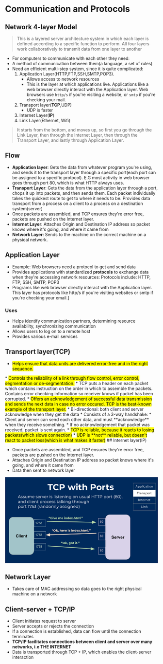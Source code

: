 # Communication and Protocols

## Network 4-layer Model

>   This is a layered server architecture system in which each layer is defined according
    to a specific function to perform. All four layers work collaboratively to transmit data
    from one layer to another

* For computers to communicate with each other they need:
* A method of communication between them(a language, a set of rules)
* Need an efficient multi-step system, since it is quite complicated:
    1. Application Layer(HTTP,FTP,SSH,SMTP,POP3).
        *   Allows access to network resources 
        *   This is the layer at which applications live. Applications like a web browser
            directly interact with the Application layer. Web browsers use `http/s` if you're visiting a website, or `smtp` if you're checking your mail.
    3. Transport layer(**TCP**,UDP)
       * UDP is faster
    4. Internet Layer(**IP**)
    5. Link Layer(Ethernet, Wifi)

> It starts from the bottom, and moves up, so first you go through the Link Layer, then through the Internet Layer, then through the Transport Layer, and lastly through Application Layer.

## Flow

*   **Application layer**: Gets the data from whatever program you're using, and sends it to the transport layer through a specific port(each port can be assigned to a specific protocol). E.G most activity in web
    browser goes through port 80, which is what HTTP always uses.
*   **Transport Layer**: Gets the data from the application layer through a port, chops it up into packets, and
    then sends them. Each packet individually takes the quickest route to get to where it needs to be. Provides data transport from a process on a client to a process on a destination system(server)
*   Once packets are assembled, and TCP ensures they're error free, packets are pushed on the Internet layer.
*   **Internet Layer**: Attaches Origin and Destination IP address so packet knows where it's going, and where it came from
*   **Network Layer**: Sends to the machine on the correct machine on a physical network.

## Application Layer

*   Example: Web browsers need a protocol to get and send data
*   Provides applications with standardized **protocols** to exchange data when they're accessing
network resources: Protocols include: HTTP, FTP, SSH, SMTP, POP3
*   Programs like web browser directly interact with the Application layer. This layer has
    protocols like http/s if you're visiting websites or smtp if you're checking your email.]
### Uses

*   Helps identify communication partners, determining resource availability, synchronizing communication
*   Allows users to log on to a remote host
*   Provides various e-mail services

## Transport layer(TCP)


*   <mark>Helps ensure that data units are delivered error-free and in the right sequence.
</mark>
*   <mark>Controls the reliability of a link through flow control, error control, segmentation or de-segmentation.</mark>
*   TCP puts a header on each packet which contains instruction on the order in which to assemble
the packets. Contains error checking information so receiver knows if packet has been corrupted.
*   <mark>Offers an acknowledgement of successful data transmission and sends the next data in case no error occured. TCP is the best-known example of the transport layer.</mark>
*   Bi-directional: both client and server acknowledge when they get the data
*   Consists of a 3-way handshake:
    *   Client and server can send each other data, and must **acknowledge** when they receive
        something.
    *   If no acknowledgement that packet was received, packet is sent again.
    *   <mark>TCP is reliable, because it reacts to losing packets(which slows connection)</mark>
    *   <mark>UDP is **not** reliable, but doesn't react to packet loss(which is what makes it faster)</mark>
## Internet layer(IP)

*   Once packets are assembled, and TCP ensures they're error free, packets are pushed on the Internet layer.
*   Attaches Origin and Destination IP address so packet knows where it's going, and where it came from
*   Data then sent to network layer

![tcp with ports](tcp_with_ports.png)
## Network Layer

*   Takes care of MAC addressing so data goes to the right physical machine on a network

## Client-server + TCP/IP

* Client initiates request to server
* Server accepts or rejects the connection
* If a connection is established, data can flow until the connection terminates
* **TCP/IP facilitates connections between client and server over many networks, i.e THE INTERNET**
* Data is transported through TCP + IP, which enables the client-server interaction


